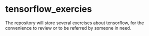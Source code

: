 # tensorflow_exercies

The repository will store several exercises about tensorflow, for the convenience to review or to be referred by someone in need.
